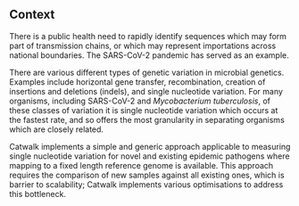## Context
There is a public health need to rapidly identify sequences which may form part of transmission chains, or which may represent importations across national boundaries.  The SARS-CoV-2 pandemic has served as an example.

There are various different types of genetic variation in microbial genetics.  Examples include horizontal gene transfer, recombination, creation of insertions and deletions (indels), and single nucleotide variation.  For many organisms, including SARS-CoV-2 and *Mycobacterium tuberculosis*, of these classes of variation it is single nucleotide variation which occurs at the fastest rate, and so offers the most granularity in separating organisms which are closely related.

Catwalk implements a simple and generic approach applicable to measuring single nucleotide variation for novel and existing epidemic pathogens where mapping to a fixed length reference genome is available. This approach requires the comparison of new samples against all existing ones, which is barrier to scalability; Catwalk implements various optimisations to address this bottleneck.


